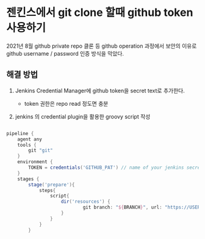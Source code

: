 # 젠킨스에서 git clone 할때 github token 사용하기

2021년 8월 github private repo 클론 등 github operation 과정에서 보안의 이유로 github username / password 인증 방식을 막았다.

## 해결 방법

1. Jenkins Credential Manager에 github token을 secret text로 추가한다. 
    - token 권한은 repo read 정도면 충분

2. jenkins 의  credential plugin을 활용한 groovy script 작성

```groovy

pipeline {
    agent any
    tools {
        git "git"
    }
    environment {
        TOKEN = credentials('GITHUB_PAT') // name of your jenkins secrete text. 
    }
    stages {
        stage('prepare'){
            steps{
                script{
                    dir('resources') {                    
                            git branch: "${BRANCH}", url: "https://USERNAME:"+"${TOKEN}"+"@github.com/USERNAME/YOURREPO.git"
                    }
                }
            }
        }
```